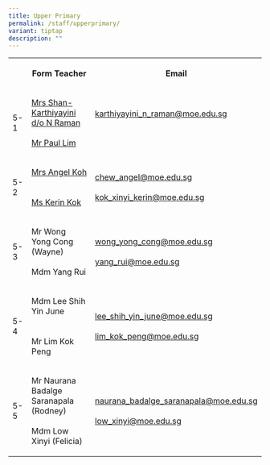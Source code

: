 ```yaml
---
title: Upper Primary
permalink: /staff/upperprimary/
variant: tiptap
description: ""
---
```

<p></p>
<table>
<tbody>
<tr>
<th rowspan="1" colspan="1">
<p></p>
</th>
<th rowspan="1" colspan="1">
<p>Form Teacher</p>
</th>
<th rowspan="1" colspan="1">
<p>Email</p>
</th>
</tr>
<tr>
<td rowspan="1" colspan="1">
<p>5-1</p>
</td>
<td rowspan="1" colspan="1">
<p><a href="mailto:karthiyayini_n_raman@schools.gov.sg" rel="noopener noreferrer nofollow" target="_blank">Mrs Shan-Karthiyayini d/o N Raman</a>
<br>
<br><a href="mailto:lim_hong_sheng@schools.gov.sg" rel="noopener noreferrer nofollow" target="_blank">Mr Paul Lim</a>
</p>
</td>
<td rowspan="1" colspan="1">
<p><a href="mailto:karthiyayini_n_raman@moe.edu.sg" rel="noopener noreferrer nofollow" target="_blank">karthiyayini_n_raman@moe.edu.sg</a>
</p>
<p>
<br>
</p>
</td>
</tr>
<tr>
<td rowspan="1" colspan="1">
<p>5-2</p>
</td>
<td rowspan="1" colspan="1">
<p><a href="mailto:chew_angel@schools.gov.sg" rel="noopener noreferrer nofollow" target="_blank">Mrs Angel Koh</a>
<br>
<br>
<br><a href="mailto:kok_xinyi_kerin@schools.gov.sg" rel="noopener noreferrer nofollow" target="_blank">Ms Kerin Kok</a>
</p>
</td>
<td rowspan="1" colspan="1">
<p><a href="mailto:chew_angel@moe.edu.sg" rel="noopener noreferrer nofollow" target="_blank">chew_angel@moe.edu.sg</a>
<br>
<br><a href="mailto:kok_xinyi_kerin@moe.edu.sg" rel="noopener noreferrer nofollow" target="_blank">kok_xinyi_kerin@moe.edu.sg</a>
</p>
</td>
</tr>
<tr>
<td rowspan="1" colspan="1">
<p>5-3</p>
</td>
<td rowspan="1" colspan="1">
<p>Mr Wong Yong Cong (Wayne)
<br>
<br>Mdm Yang Rui</p>
</td>
<td rowspan="1" colspan="1">
<p><a href="mailto:wong_yong_cong@moe.edu.sg" rel="noopener noreferrer nofollow" target="_blank">wong_yong_cong@moe.edu.sg</a>
<br>
<br><a href="mailto:yang_rui@moe.edu.sg" rel="noopener noreferrer nofollow" target="_blank">yang_rui@moe.edu.sg</a>
</p>
</td>
</tr>
<tr>
<td rowspan="1" colspan="1">
<p>5-4</p>
</td>
<td rowspan="1" colspan="1">
<p>Mdm Lee Shih Yin June
<br>
<br>
<br>Mr Lim Kok Peng</p>
</td>
<td rowspan="1" colspan="1">
<p><a href="mailto:lee_shih_yin_june@moe.edu.sg" rel="noopener noreferrer nofollow" target="_blank">lee_shih_yin_june@moe.edu.sg</a>
<br>
<br><a href="mailto:lim_kok_peng@moe.edu.sg" rel="noopener noreferrer nofollow" target="_blank">lim_kok_peng@moe.edu.sg</a>
</p>
</td>
</tr>
<tr>
<td rowspan="1" colspan="1">
<p>5-5</p>
</td>
<td rowspan="1" colspan="1">
<p>Mr Naurana Badalge Saranapala (Rodney)
<br>
<br>Mdm Low Xinyi (Felicia)</p>
</td>
<td rowspan="1" colspan="1">
<p><a href="mailto:naurana_badalge_saranapala@moe.edu.sg" rel="noopener noreferrer nofollow" target="_blank">naurana_badalge_saranapala@moe.edu.sg</a> 
<br>
<br><a href="mailto:low_xinyi@moe.edu.sg" rel="noopener noreferrer nofollow" target="_blank">low_xinyi@moe.edu.sg</a>
</p>
</td>
</tr>
</tbody>
</table>
<p></p>